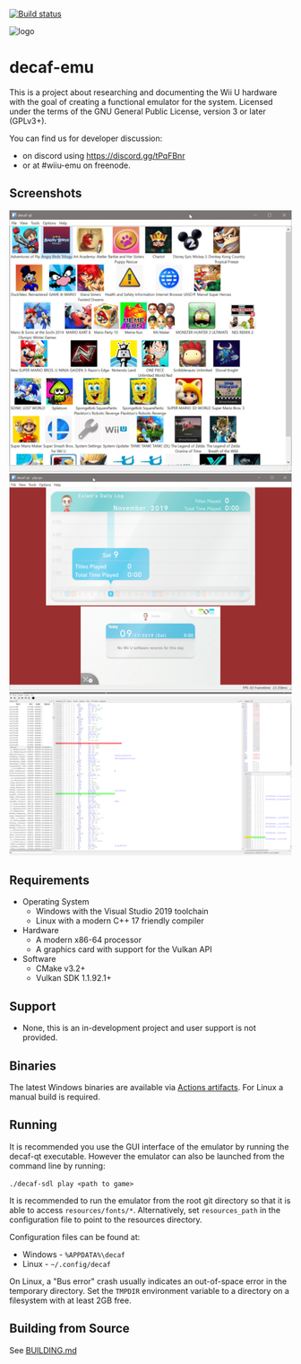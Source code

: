 [![Build status](https://github.com/decaf-emu/decaf-emu/workflows/C%2FC%2B%2B%20CI/badge.svg)](https://github.com/decaf-emu/decaf-emu/actions?workflow=C%2FC%2B%2B+CI)

![logo](./resources/logo.svg)

# decaf-emu
This is a project about researching and documenting the Wii U hardware with the goal of creating a functional emulator for the system. Licensed under the terms of the GNU General Public License, version 3 or later (GPLv3+).

You can find us for developer discussion:
- on discord using https://discord.gg/tPqFBnr
- or at #wiiu-emu on freenode.

## Screenshots
![ui](./resources/ui.jpg)
![os](./resources/os.png)
![debugger](./resources/debugger.png)

## Requirements
* Operating System
    * Windows with the Visual Studio 2019 toolchain
    * Linux with a modern C++ 17 friendly compiler
* Hardware
    * A modern x86-64 processor
    * A graphics card with support for the Vulkan API
* Software
    * CMake v3.2+
    * Vulkan SDK 1.1.92.1+

## Support
- None, this is an in-development project and user support is not provided.

## Binaries
The latest Windows binaries are available via [Actions artifacts](https://github.com/decaf-emu/decaf-emu/actions). For Linux a manual build is required.

## Running

It is recommended you use the GUI interface of the emulator by running the decaf-qt executable. However the emulator can also be launched from the command line by running:

`./decaf-sdl play <path to game>`

It is recommended to run the emulator from the root git directory so that it is able to access `resources/fonts/*`.  Alternatively, set `resources_path` in the configuration file to point to the resources directory.

Configuration files can be found at:
- Windows - `%APPDATA%\decaf`
- Linux - `~/.config/decaf`

On Linux, a "Bus error" crash usually indicates an out-of-space error in the temporary directory.  Set the `TMPDIR` environment variable to a directory on a filesystem with at least 2GB free.

## Building from Source

See [BUILDING.md](BUILDING.md)
